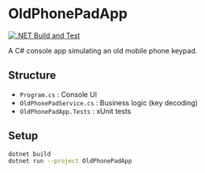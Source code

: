 ﻿# OldPhonePadApp

[![.NET Build and Test](https://github.com/neylynn/OldPhonePadApp/actions/workflows/dotnet.yml/badge.svg)](https://github.com/neylynn/OldPhonePadApp/actions)

A C# console app simulating an old mobile phone keypad.

## Structure
- `Program.cs` : Console UI
- `OldPhonePadService.cs` : Business logic (key decoding)
- `OldPhonePadApp.Tests` : xUnit tests

## Setup

```bash
dotnet build
dotnet run --project OldPhonePadApp
